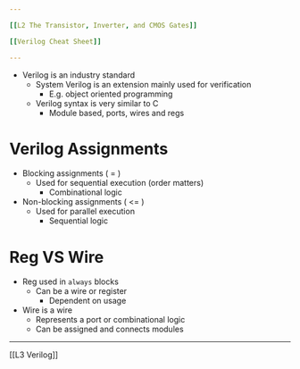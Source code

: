 ```yaml
--- 

[[L2 The Transistor, Inverter, and CMOS Gates]]

[[Verilog Cheat Sheet]]

---
```


+ Verilog is an industry standard
	+ System Verilog is an extension mainly used for verification
		+ E.g. object oriented programming
	+ Verilog syntax is very similar to C
		+ Module based, ports, wires and regs

# Verilog Assignments

+ Blocking assignments ( = )
	+ Used for sequential execution (order matters)
		+ Combinational logic
+ Non-blocking assignments ( <= )
	+ Used for parallel execution
		+ Sequential logic

# Reg VS Wire

+ Reg used in `always` blocks
	+ Can be a wire or register
		+ Dependent on usage
+ Wire is a wire
	+ Represents a port or combinational logic
	+ Can be assigned and connects modules

---

[[L3 Verilog]]